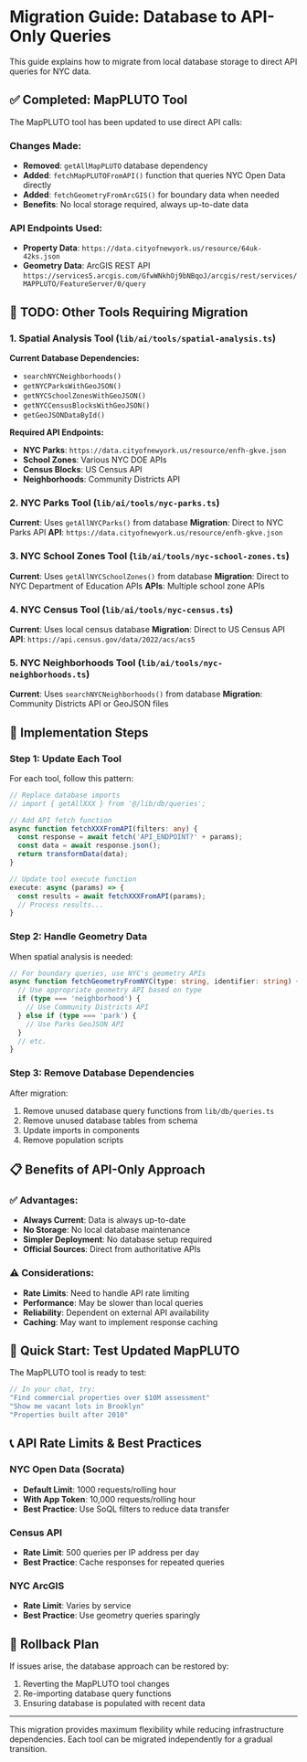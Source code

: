 # Migration Guide: Database to API-Only Queries

This guide explains how to migrate from local database storage to direct API queries for NYC data.

## ✅ Completed: MapPLUTO Tool

The MapPLUTO tool has been updated to use direct API calls:

### Changes Made:
- **Removed**: `getAllMapPLUTO` database dependency
- **Added**: `fetchMapPLUTOFromAPI()` function that queries NYC Open Data directly
- **Added**: `fetchGeometryFromArcGIS()` for boundary data when needed
- **Benefits**: No local storage required, always up-to-date data

### API Endpoints Used:
- **Property Data**: `https://data.cityofnewyork.us/resource/64uk-42ks.json`
- **Geometry Data**: ArcGIS REST API `https://services5.arcgis.com/GfwWNkhOj9bNBqoJ/arcgis/rest/services/MAPPLUTO/FeatureServer/0/query`

## 🔄 TODO: Other Tools Requiring Migration

### 1. Spatial Analysis Tool (`lib/ai/tools/spatial-analysis.ts`)
**Current Database Dependencies:**
- `searchNYCNeighborhoods()`
- `getNYCParksWithGeoJSON()`
- `getNYCSchoolZonesWithGeoJSON()`
- `getNYCCensusBlocksWithGeoJSON()`
- `getGeoJSONDataById()`

**Required API Endpoints:**
- **NYC Parks**: `https://data.cityofnewyork.us/resource/enfh-gkve.json`
- **School Zones**: Various NYC DOE APIs
- **Census Blocks**: US Census API
- **Neighborhoods**: Community Districts API

### 2. NYC Parks Tool (`lib/ai/tools/nyc-parks.ts`)
**Current**: Uses `getAllNYCParks()` from database
**Migration**: Direct to NYC Parks API
**API**: `https://data.cityofnewyork.us/resource/enfh-gkve.json`

### 3. NYC School Zones Tool (`lib/ai/tools/nyc-school-zones.ts`)
**Current**: Uses `getAllNYCSchoolZones()` from database
**Migration**: Direct to NYC Department of Education APIs
**APIs**: Multiple school zone APIs

### 4. NYC Census Tool (`lib/ai/tools/nyc-census.ts`)
**Current**: Uses local census database
**Migration**: Direct to US Census API
**API**: `https://api.census.gov/data/2022/acs/acs5`

### 5. NYC Neighborhoods Tool (`lib/ai/tools/nyc-neighborhoods.ts`)
**Current**: Uses `searchNYCNeighborhoods()` from database
**Migration**: Community Districts API or GeoJSON files

## 🔧 Implementation Steps

### Step 1: Update Each Tool
For each tool, follow this pattern:

```typescript
// Replace database imports
// import { getAllXXX } from '@/lib/db/queries';

// Add API fetch function
async function fetchXXXFromAPI(filters: any) {
  const response = await fetch('API_ENDPOINT?' + params);
  const data = await response.json();
  return transformData(data);
}

// Update tool execute function
execute: async (params) => {
  const results = await fetchXXXFromAPI(params);
  // Process results...
}
```

### Step 2: Handle Geometry Data
When spatial analysis is needed:

```typescript
// For boundary queries, use NYC's geometry APIs
async function fetchGeometryFromNYC(type: string, identifier: string) {
  // Use appropriate geometry API based on type
  if (type === 'neighborhood') {
    // Use Community Districts API
  } else if (type === 'park') {
    // Use Parks GeoJSON API
  }
  // etc.
}
```

### Step 3: Remove Database Dependencies
After migration:
1. Remove unused database query functions from `lib/db/queries.ts`
2. Remove unused database tables from schema
3. Update imports in components
4. Remove population scripts

## 📋 Benefits of API-Only Approach

### ✅ Advantages:
- **Always Current**: Data is always up-to-date
- **No Storage**: No local database maintenance
- **Simpler Deployment**: No database setup required
- **Official Sources**: Direct from authoritative APIs

### ⚠️ Considerations:
- **Rate Limits**: Need to handle API rate limiting
- **Performance**: May be slower than local queries
- **Reliability**: Dependent on external API availability
- **Caching**: May want to implement response caching

## 🚀 Quick Start: Test Updated MapPLUTO

The MapPLUTO tool is ready to test:

```typescript
// In your chat, try:
"Find commercial properties over $10M assessment"
"Show me vacant lots in Brooklyn"
"Properties built after 2010"
```

## 📞 API Rate Limits & Best Practices

### NYC Open Data (Socrata)
- **Default Limit**: 1000 requests/rolling hour
- **With App Token**: 10,000 requests/rolling hour
- **Best Practice**: Use SoQL filters to reduce data transfer

### Census API
- **Rate Limit**: 500 queries per IP address per day
- **Best Practice**: Cache responses for repeated queries

### NYC ArcGIS
- **Rate Limit**: Varies by service
- **Best Practice**: Use geometry queries sparingly

## 🔄 Rollback Plan

If issues arise, the database approach can be restored by:
1. Reverting the MapPLUTO tool changes
2. Re-importing database query functions
3. Ensuring database is populated with recent data

---

This migration provides maximum flexibility while reducing infrastructure dependencies. Each tool can be migrated independently for a gradual transition.
